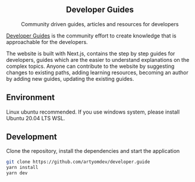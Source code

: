 <p align="center">
  <h2 align="center">Developer Guides</h2>
  <p align="center">Community driven guides, articles and resources for developers<p>
  <p align="center">
  </p>
</p>

[Developer Guides](https://developerguide.herokuapp.com) is the community effort to create knowledge that is approachable for the developers. 

The website is built with Next.js, contains the step by step guides for developers, guides which are the easier to understand explanations on the complex topics. Anyone can contribute to the website by suggesting changes to existing paths, adding learning resources, becoming an author by adding new guides, updating the existing guides.

## Environment

Linux ubuntu recommended.
If you use windows system, please install Ubuntu 20.04 LTS WSL.

## Development

Clone the repository, install the dependencies and start the application

```bash
git clone https://github.com/artyomdev/developer.guide
yarn install
yarn dev
```


